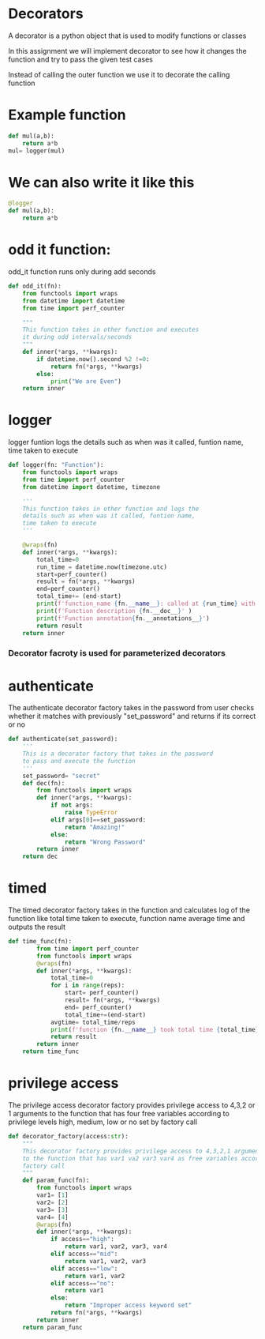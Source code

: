 # Decorators 
A decorator is a python object that is used to modify functions or classes

In this assignment we will implement decorator to see how it changes the function and try to pass the given test cases

Instead of calling the outer function we use it to decorate the calling function

# Example function 

```python
def mul(a,b):
    return a*b
mul= logger(mul)
```

# We can also write it like this 
```python
@logger
def mul(a,b):
    return a*b
```

# odd it function:
odd_it function runs only during add seconds 

```python
def odd_it(fn):
    from functools import wraps
    from datetime import datetime
    from time import perf_counter

    """
    This function takes in other function and executes
    it during odd intervals/seconds
    """
    def inner(*args, **kwargs):
        if datetime.now().second %2 !=0:
            return fn(*args, **kwargs)
        else:
            print("We are Even")
    return inner
```
# logger 
logger funtion logs the details such as when was it called, funtion name, time taken to execute
```python
def logger(fn: "Function"):
    from functools import wraps
    from time import perf_counter
    from datetime import datetime, timezone

    '''
    This function takes in other function and logs the 
    details such as when was it called, funtion name, 
    time taken to execute
    '''

    @wraps(fn)
    def inner(*args, **kwargs):
        total_time=0
        run_time = datetime.now(timezone.utc)
        start=perf_counter()
        result = fn(*args, **kwargs)
        end=perf_counter()
        total_time+= (end-start)
        print(f'function_name {fn.__name__}: called at {run_time} with Execution time{total_time} ')
        print(f'Function description {fn.__doc__}' )
        print(f'Function annotation{fn.__annotations__}')
        return result
    return inner
```
### Decorator facroty is used for parameterized decorators

# authenticate 

The authenticate decorator factory takes in the password from user checks whether it matches with previously "set_password" and returns if its correct or no

```python
def authenticate(set_password):
    '''
    This is a decorator factory that takes in the password
    to pass and execute the function
    '''
    set_password= "secret"
    def dec(fn):
        from functools import wraps
        def inner(*args, **kwargs):
            if not args:
                raise TypeError
            elif args[0]==set_password:
                return "Amazing!"
            else:
                return "Wrong Password"
        return inner
    return dec
```
# timed 
The timed decorator factory takes in the function and calculates log of the function like total time taken to execute, function name average time and outputs the result

```python
def time_func(fn):
        from time import perf_counter
        from functools import wraps
        @wraps(fn)
        def inner(*args, **kwargs):
            total_time=0
            for i in range(reps):
                start= perf_counter()
                result= fn(*args, **kwargs)
                end= perf_counter()
                total_time+=(end-start)
            avgtime= total_time/reps
            print(f'function {fn.__name__} took total time {total_time} with average of {avgtime} and input parameter of {reps}')
            return result
        return inner
    return time_func
```
# privilege access

The privilege access decorator factory provides privilege access to 4,3,2 or 1 arguments to the function that has four free variables according to privilege levels high, medium, low or no set by factory call

```python
def decorator_factory(access:str):
    """
    This decorator factory provides privilege access to 4,3,2,1 arguments 
    to the function that has var1 va2 var3 var4 as free variables according to privilege level set by
    factory call
    """
    def param_func(fn):
        from functools import wraps
        var1= [1]
        var2= [2]
        var3= [3]
        var4= [4]
        @wraps(fn)
        def inner(*args, **kwargs):
            if access=="high":
                return var1, var2, var3, var4
            elif access=="mid":
                return var1, var2, var3
            elif access=="low":
                return var1, var2
            elif access=="no":
                return var1
            else:
                return "Improper access keyword set"
            return fn(*args, **kwargs)
        return inner
    return param_func
```